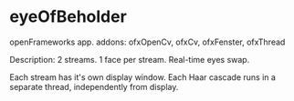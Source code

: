 eyeOfBeholder
=============
openFrameworks app.
addons: ofxOpenCv, ofxCv, ofxFenster, ofxThread

Description:
2 streams. 1 face per stream. Real-time eyes swap.

Each stream has it's own display window.
Each Haar cascade runs in a separate thread, independently from display.